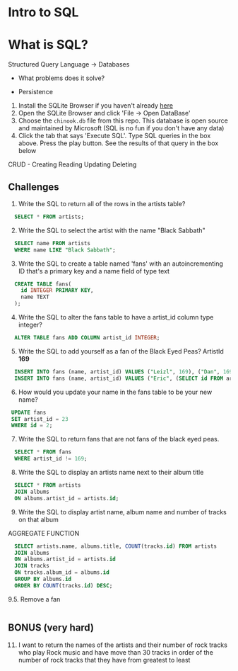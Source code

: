 # Intro to SQL

# What is SQL?
  Structured Query Language -> Databases

 - What problems does it solve?
  * Persistence

1. Install the SQLite Browser if you haven't already [here](http://sqlitebrowser.org/)
2. Open the SQLite Browser and click 'File -> Open DataBase'
3. Choose the `chinook.db` file from this repo. This database is open source and maintained by Microsoft (SQL is no fun if you don't have any data)
4. Click the tab that says 'Execute SQL'. Type SQL queries in the box above. Press the play button. See the results of that query in the box below

CRUD -
Creating
Reading
Updating
Deleting

## Challenges

1. Write the SQL to return all of the rows in the artists table?

```SQL
  SELECT * FROM artists;
```

2. Write the SQL to select the artist with the name "Black Sabbath"

```SQL
  SELECT name FROM artists
  WHERE name LIKE "Black Sabbath";
```

3. Write the SQL to create a table named 'fans' with an autoincrementing ID that's a primary key and a name field of type text

```sql
  CREATE TABLE fans(
    id INTEGER PRIMARY KEY,
    name TEXT
  );
```

4. Write the SQL to alter the fans table to have a artist_id column type integer?

```sql
  ALTER TABLE fans ADD COLUMN artist_id INTEGER;
```

5. Write the SQL to add yourself as a fan of the Black Eyed Peas? ArtistId **169**

```sql
  INSERT INTO fans (name, artist_id) VALUES ("Leizl", 169), ("Dan", 169);
  INSERT INTO fans (name, artist_id) VALUES ("Eric", (SELECT id FROM artists WHERE name = "Black Eyed Peas"));

```

6. How would you update your name in the fans table to be your new name?

 ```sql
  UPDATE fans
  SET artist_id = 23
  WHERE id = 2;
 ```

7. Write the SQL to return fans that are not fans of the black eyed peas.

```sql
  SELECT * FROM fans
  WHERE artist_id != 169;
```

8. Write the SQL to display an artists name next to their album title

```sql
  SELECT * FROM artists
  JOIN albums
  ON albums.artist_id = artists.id;
```

9. Write the SQL to display artist name, album name and number of tracks on that album

AGGREGATE FUNCTION

```sql
  SELECT artists.name, albums.title, COUNT(tracks.id) FROM artists
  JOIN albums
  ON albums.artist_id = artists.id
  JOIN tracks
  ON tracks.album_id = albums.id
  GROUP BY albums.id
  ORDER BY COUNT(tracks.id) DESC;
```

9.5. Remove a fan

```sql
```

## BONUS (very hard)

11. I want to return the names of the artists and their number of rock tracks
    who play Rock music
    and have move than 30 tracks
    in order of the number of rock tracks that they have
    from greatest to least

```sql

```
